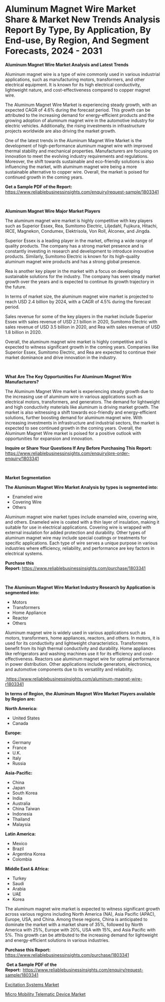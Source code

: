 <p><h1>Aluminum Magnet Wire Market Share & Market New Trends Analysis Report By Type, By Application, By End-use, By Region, And Segment Forecasts, 2024 - 2031</h1></p><p><strong>Aluminum Magnet Wire Market Analysis and Latest Trends</strong></p>
<p><p>Aluminum magnet wire is a type of wire commonly used in various industrial applications, such as manufacturing motors, transformers, and other electrical equipment. It is known for its high electrical conductivity, lightweight nature, and cost-effectiveness compared to copper magnet wire.</p><p>The Aluminum Magnet Wire Market is experiencing steady growth, with an expected CAGR of 4.6% during the forecast period. This growth can be attributed to the increasing demand for energy-efficient products and the growing adoption of aluminum magnet wire in the automotive industry for electric vehicles. Additionally, the rising investments in infrastructure projects worldwide are also driving the market growth.</p><p>One of the latest trends in the Aluminum Magnet Wire Market is the development of high-performance aluminum magnet wire with improved thermal stability and mechanical properties. Manufacturers are focusing on innovation to meet the evolving industry requirements and regulations. Moreover, the shift towards sustainable and eco-friendly solutions is also influencing the market, with aluminum magnet wire being a more sustainable alternative to copper wire. Overall, the market is poised for continued growth in the coming years.</p></p>
<p><strong>Get a Sample PDF of the Report:&nbsp;</strong> <a href="https://www.reliablebusinessinsights.com/enquiry/request-sample/1803341">https://www.reliablebusinessinsights.com/enquiry/request-sample/1803341</a></p>
<p>&nbsp;</p>
<p><strong>Aluminum Magnet Wire Major Market Players</strong></p>
<p><p>The aluminum magnet wire market is highly competitive with key players such as Superior Essex, Rea, Sumitomo Electric, Liljedahl, Fujikura, Hitachi, IRCE, Magnekon, Condumex, Elektrisola, Von Roll, Alconex, and Jingda. </p><p>Superior Essex is a leading player in the market, offering a wide range of quality products. The company has a strong market presence and is constantly investing in research and development to introduce innovative products. Similarly, Sumitomo Electric is known for its high-quality aluminum magnet wire products and has a strong global presence. </p><p>Rea is another key player in the market with a focus on developing sustainable solutions for the industry. The company has seen steady market growth over the years and is expected to continue its growth trajectory in the future. </p><p>In terms of market size, the aluminum magnet wire market is projected to reach USD 2.4 billion by 2024, with a CAGR of 4.5% during the forecast period. </p><p>Sales revenue for some of the key players in the market include Superior Essex with sales revenue of USD 2.1 billion in 2020, Sumitomo Electric with sales revenue of USD 3.5 billion in 2020, and Rea with sales revenue of USD 1.8 billion in 2020. </p><p>Overall, the aluminum magnet wire market is highly competitive and is expected to witness significant growth in the coming years. Companies like Superior Essex, Sumitomo Electric, and Rea are expected to continue their market dominance and drive innovation in the industry.</p></p>
<p>&nbsp;</p>
<p><strong>What Are The Key Opportunities For Aluminum Magnet Wire Manufacturers?</strong></p>
<p><p>The Aluminum Magnet Wire market is experiencing steady growth due to the increasing use of aluminum wire in various applications such as electrical motors, transformers, and generators. The demand for lightweight and high conductivity materials like aluminum is driving market growth. The market is also witnessing a shift towards eco-friendly and energy-efficient solutions, further boosting demand for aluminum magnet wire. With increasing investments in infrastructure and industrial sectors, the market is expected to see continued growth in the coming years. Overall, the Aluminum Magnet Wire market is poised for a positive outlook with opportunities for expansion and innovation.</p></p>
<p><strong>Inquire or Share Your Questions If Any Before Purchasing This Report:</strong> <a href="https://www.reliablebusinessinsights.com/enquiry/pre-order-enquiry/1803341">https://www.reliablebusinessinsights.com/enquiry/pre-order-enquiry/1803341</a></p>
<p>&nbsp;</p>
<p><strong>Market Segmentation</strong></p>
<p><strong>The Aluminum Magnet Wire Market Analysis by types is segmented into:</strong></p>
<p><ul><li>Enameled wire</li><li>Covering Wire</li><li>Others</li></ul></p>
<p><p>Aluminum magnet wire market types include enameled wire, covering wire, and others. Enameled wire is coated with a thin layer of insulation, making it suitable for use in electrical applications. Covering wire is wrapped with external insulation for added protection and durability. Other types of aluminum magnet wire may include special coatings or treatments for specific applications. Each type of wire serves a unique purpose in various industries where efficiency, reliability, and performance are key factors in electrical systems.</p></p>
<p><strong>Purchase this Report:&nbsp;</strong><a href="https://www.reliablebusinessinsights.com/purchase/1803341">https://www.reliablebusinessinsights.com/purchase/1803341</a></p>
<p>&nbsp;</p>
<p><strong>The Aluminum Magnet Wire Market Industry Research by Application is segmented into:</strong></p>
<p><ul><li>Motors</li><li>Transformers</li><li>Home Appliance</li><li>Reactor</li><li>Others</li></ul></p>
<p><p>Aluminum magnet wire is widely used in various applications such as motors, transformers, home appliances, reactors, and others. In motors, it is used for its conductivity and lightweight characteristics. Transformers benefit from its high thermal conductivity and durability. Home appliances like refrigerators and washing machines use it for its efficiency and cost-effectiveness. Reactors use aluminum magnet wire for optimal performance in power distribution. Other applications include generators, electronics, and automotive components due to its versatility and reliability.</p></p>
<p><a href="https://www.reliablebusinessinsights.com/aluminum-magnet-wire-r1803341">&nbsp;https://www.reliablebusinessinsights.com/aluminum-magnet-wire-r1803341</a></p>
<p><strong>In terms of Region, the Aluminum Magnet Wire Market Players available by Region are:</strong></p>
<p>
    <p> <strong> North America: </strong>
        <ul>
            <li>United States</li>
            <li>Canada</li>
        </ul>
        </p> 
    <p> <strong> Europe: </strong>
        <ul>
            <li>Germany</li>
            <li>France</li>
            <li>U.K.</li>
            <li>Italy</li>
            <li>Russia</li>
        </ul>
        </p> 
    <p> <strong> Asia-Pacific: </strong>
        <ul>
            <li>China</li>
            <li>Japan</li>
            <li>South Korea</li>
            <li>India</li>
            <li>Australia</li>
            <li>China Taiwan</li>
            <li>Indonesia</li>
            <li>Thailand</li>
            <li>Malaysia</li>
        </ul>
        </p> 
    <p> <strong> Latin America: </strong>
        <ul>
            <li>Mexico</li>
            <li>Brazil</li>
            <li>Argentina Korea</li>
            <li>Colombia</li>
        </ul>
        </p> 
    <p> <strong> Middle East & Africa: </strong>
        <ul>
            <li>Turkey</li>
            <li>Saudi</li>
            <li>Arabia</li>
            <li>UAE</li>
            <li>Korea</li>
        </ul>
    </p>
    </p>
<p><p>The aluminum magnet wire market is expected to witness significant growth across various regions including North America (NA), Asia Pacific (APAC), Europe, USA, and China. Among these regions, China is anticipated to dominate the market with a market share of 35%, followed by North America with 25%, Europe with 20%, USA with 15%, and Asia Pacific with 5%. This growth can be attributed to the increasing demand for lightweight and energy-efficient solutions in various industries.</p></p>
<p><strong>Purchase this Report: </strong><a href="https://www.reliablebusinessinsights.com/purchase/1803341">https://www.reliablebusinessinsights.com/purchase/1803341</a></p>
<p>&nbsp;<strong>Get a Sample PDF of the Report:&nbsp;&nbsp;</strong><a href="https://www.reliablebusinessinsights.com/enquiry/request-sample/1803341">https://www.reliablebusinessinsights.com/enquiry/request-sample/1803341</a></p>
<p><strong></strong></p>
<p><p><a href="https://github.com/lamhaoka57/Market-Research-Report-List-1/blob/main/excitation-systems-market.md">Excitation Systems Market</a></p><p><a href="https://view.publitas.com/reportprime-1/micro-mobility-telematic-device-market-overview-global-market-trends-and-future-prospects-from-2024-to-2031/">Micro Mobility Telematic Device Market</a></p></p>